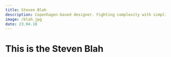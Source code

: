 ```yaml
---
title: Steven Blah
description: Copenhagen-based designer. Fighting complexity with simplicity. Loves to take really short walks and finding lost keys.
image: /blah.jpg
date: 23.04.18
---
```


# This is the Steven Blah

